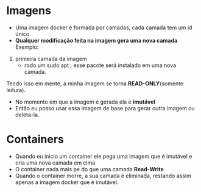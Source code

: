 # Imagens

- Uma imagem docker é formada por camadas, cada camada tem um id único.
- **Qualquer modificação feita na imagem gera uma nova camada**
Exemplo:
1. primeira camada da imagem
    - rodo um sudo apt <algum pacote>, esse pacote será instalado em uma nova camada.

Tendo isso em mente, a minha imagem se torna **READ-ONLY**(somente leitura).
- No momento em que a imagem é gerada ela é **imutável**
- Então eu posso usar essa imagem de base para gerar outra imagem ou deleta-la.

# Containers
- Quando eu inicio um container ele pega uma imagem que é imutável e cria uma nova camada em cima
- O container nada mais pe do que uma camada **Read-Write**
- Quando o container morre, a sua camada é eliminada, restando assim apenas a imagem docker que é imutável.
